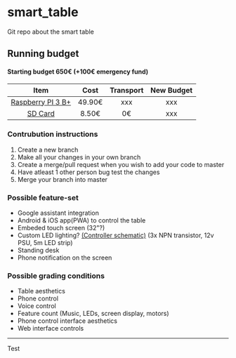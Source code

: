 # smart_table
Git repo about the smart table

## Running budget
#### Starting budget 650€ (+100€ emergency fund)
Item | Cost | Transport | New Budget
:---:|:---:|:---:|:---:
[Raspberry PI 3 B+](https://www.digizone.ee/et/230/Lapsed/643/Robootika/589309/Raspberry-Pi-3-mudel-B+#iid=589309) | 49.90€ | xxx | xxx
[SD Card](https://arvutitark.ee/est/tootekataloog/Foto-ja-videokaamerad-Malukaardid-jms-MicroSD-kaardid/397493) | 8.50€ | 0€ | xxx

### Contrubution instructions
1. Create a new branch
2. Make all your changes in your own branch
3. Create a merge/pull request when you wish to add your code to master
4. Have atleast 1 other person bug test the changes
5. Merge your branch into master

### Possible feature-set
* Google assistant integration
* Android & iOS app(PWA) to control the table
* Embeded touch screen (32"?)
* Custom LED lighting? [(Controller schematic)](http://falstad.com/circuit/circuitjs.html?cct=$+1+0.000005+10.20027730826997+50+5+43%0A162+544+192+544+240+2+default-led+1+0+0+0.02%0A162+512+192+512+240+2+default-led+0+1+0+0.02%0A162+480+192+480+240+2+default-led+0+0+1+0.02%0AR+192+80+96+80+0+0+40+12+0+0+0.5%0Aw+416+128+512+128+0%0Aw+368+80+544+80+0%0AL+352+256+352+304+0+1+false+5+0%0AL+400+256+400+304+0+1+false+5+0%0AL+448+256+448+304+0+1+false+5+0%0Aw+192+80+336+80+0%0At+352+256+352+80+1+1+-7+0.7045002846473949+100%0At+400+256+400+128+1+1+-7+0.7045002846473931+100%0At+448+256+448+176+1+1+-7+0.704500284647394+100%0Aw+192+80+192+128+0%0Aw+192+128+384+128+0%0Aw+192+128+192+176+0%0Aw+192+176+432+176+0%0Aw+464+176+480+176+0%0Ar+480+240+480+288+0+220%0Ar+512+240+512+288+0+220%0Ar+544+240+544+288+0+220%0Aw+480+176+480+192+0%0Aw+512+128+512+192+0%0Aw+544+80+544+192+0%0Aw+480+288+512+288+0%0Aw+512+288+544+288+0%0Ag+480+288+480+336+0%0A162+576+192+576+240+2+default-led+0+0+1+0.02%0A162+608+192+608+240+2+default-led+0+1+0+0.02%0A162+640+192+640+240+2+default-led+1+0+0+0.02%0Aw+480+176+576+176+0%0Aw+576+176+576+192+0%0Aw+512+128+608+128+0%0Aw+608+128+608+192+0%0Aw+544+80+640+80+0%0Aw+640+80+640+192+0%0Ar+576+240+576+288+0+220%0Ar+608+240+608+288+0+220%0Ar+640+240+640+288+0+220%0Aw+576+288+544+288+0%0Aw+608+288+576+288+0%0Aw+640+288+608+288+0%0A162+672+192+672+240+2+default-led+0+0+1+0.02%0A162+704+192+704+240+2+default-led+0+1+0+0.02%0A162+736+192+736+240+2+default-led+1+0+0+0.02%0Ar+672+240+672+288+0+220%0Ar+704+240+704+288+0+220%0Ar+736+240+736+288+0+220%0Aw+672+288+640+288+0%0Aw+704+288+672+288+0%0Aw+736+288+704+288+0%0Aw+736+192+736+80+0%0Aw+704+192+704+128+0%0Aw+672+192+672+176+0%0Aw+576+176+672+176+0%0Aw+608+128+704+128+0%0Aw+640+80+736+80+0%0A162+768+192+768+240+2+default-led+0+0+1+0.02%0A162+800+192+800+240+2+default-led+0+1+0+0.02%0A162+832+192+832+240+2+default-led+1+0+0+0.02%0Aw+672+176+768+176+0%0Aw+704+128+784+128+0%0Aw+784+128+800+128+0%0Aw+736+80+832+80+0%0Ar+768+240+768+288+0+220%0Ar+800+240+800+288+0+220%0Ar+832+240+832+288+0+220%0Aw+768+288+736+288+0%0Aw+800+288+768+288+0%0Aw+832+288+800+288+0%0Aw+768+176+768+192+0%0Aw+800+128+800+192+0%0Aw+832+80+832+192+0%0A162+864+192+864+240+2+default-led+0+0+1+0.02%0A162+896+192+896+240+2+default-led+0+1+0+0.02%0A162+928+192+928+240+2+default-led+1+0+0+0.02%0A162+960+192+960+240+2+default-led+0+0+1+0.02%0A162+992+192+992+240+2+default-led+0+1+0+0.02%0A162+1024+192+1024+240+2+default-led+1+0+0+0.02%0Ar+864+240+864+288+0+220%0Ar+896+240+896+288+0+220%0Ar+928+240+928+288+0+220%0Ar+960+240+960+288+0+220%0Ar+992+240+992+288+0+220%0Ar+1024+240+1024+288+0+220%0Aw+832+288+864+288+0%0Aw+864+288+896+288+0%0Aw+896+288+928+288+0%0Aw+928+288+960+288+0%0Aw+960+288+992+288+0%0Aw+992+288+1024+288+0%0Aw+864+192+864+176+0%0Aw+960+192+960+176+0%0Aw+960+176+864+176+0%0Aw+864+176+768+176+0%0Aw+896+192+896+128+0%0Aw+992+192+992+128+0%0Aw+992+128+896+128+0%0Aw+1024+192+1024+80+0%0Aw+928+192+928+80+0%0Aw+928+80+1024+80+0%0Aw+928+80+832+80+0%0Aw+896+128+800+128+0%0Ao+0+64+0+4099+2.5+0.0125+0+2+0+3%0Ao+1+64+0+4099+2.5+0.0125+1+2+1+3%0Ao+2+64+0+4099+2.5+0.0125+2+2+2+3%0Ao+26+64+0+4099+0.0000762939453125+0.4+3+2+26+3%0A) (3x NPN transistor, 12v PSU, 5m LED strip)
* Standing desk
* Phone notification on the screen

### Possible grading conditions
* Table aesthetics
* Phone control
* Voice control
* Feature count (Music, LEDs, screen display, motors)
* Phone control interface aesthetics
* Web interface controls


---
Test